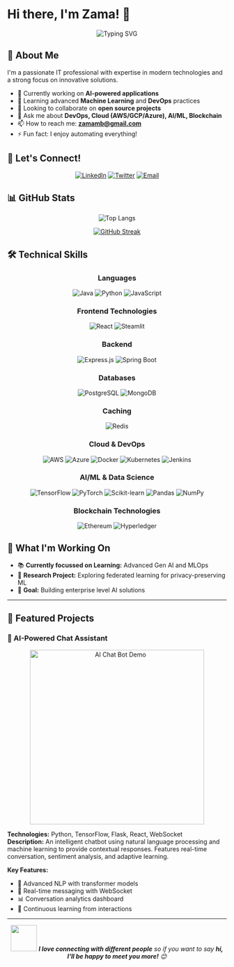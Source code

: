 # Hi there, I'm Zama! 👋

<div align="center">
  <img src="https://readme-typing-svg.herokuapp.com?font=Fira+Code&size=30&duration=3000&pause=1000&color=2F81F7&center=true&vCenter=true&width=600&lines=IT+Professional;Full+Stack+Developer;AI+%26+ML+Enthusiast;Cloud+Solutions+Architect" alt="Typing SVG" />
</div>

## 🚀 About Me

I'm a passionate IT professional with expertise in modern technologies and a strong focus on innovative solutions.

- 🔭 Currently working on **AI-powered applications**
- 🌱 Learning advanced **Machine Learning** and **DevOps** practices
- 👯 Looking to collaborate on **open source projects**
- 💬 Ask me about **DevOps, Cloud (AWS/GCP/Azure), AI/ML, Blockchain**
- 📫 How to reach me: **zamamb@gmail.com**
- ⚡ Fun fact: I enjoy automating everything!

## 🤝 Let's Connect!
<div align="center">
  
[![LinkedIn](https://img.shields.io/badge/LinkedIn-0077B5?style=for-the-badge&logo=linkedin&logoColor=white)](https://www.linkedin.com/in/mohammad-badiyu-zama-83223118/) 
[![Twitter](https://img.shields.io/badge/Twitter-1DA1F2?style=for-the-badge&logo=twitter&logoColor=white)](https://x.com/zamambit) 
[![Email](https://img.shields.io/badge/Email-D14836?style=for-the-badge&logo=gmail&logoColor=white)](mailto:zamamb@gmail.com)

</div>

## 📊 GitHub Stats
<div align="center">
  
  ![Top Langs](https://github-readme-stats.vercel.app/api/top-langs/?username=mbzama&layout=compact)
  
  [![GitHub Streak](https://github-readme-streak-stats.herokuapp.com?user=mbzama)](https://git.io/streak-stats)
</div>


## 🛠️ Technical Skills

<div align="center">

### Languages
![Java](https://img.shields.io/badge/Java-ED8B00?style=for-the-badge&logo=java&logoColor=white)
![Python](https://img.shields.io/badge/Python-3776AB?style=for-the-badge&logo=python&logoColor=white)
![JavaScript](https://img.shields.io/badge/JavaScript-F7DF1E?style=for-the-badge&logo=javascript&logoColor=black)

### Frontend Technologies
![React](https://img.shields.io/badge/React-20232A?style=for-the-badge&logo=react&logoColor=61DAFB)
![Steamlit](https://img.shields.io/badge/-Streamlit-FF4B4B?style=for-the-badge)

### Backend
![Express.js](https://img.shields.io/badge/Express.js-404D59?style=for-the-badge)
![Spring Boot](https://img.shields.io/badge/SpringBoot-6DB33F?style=for-the-badge)

### Databases
![PostgreSQL](https://img.shields.io/badge/PostgreSQL-316192?style=for-the-badge&logo=postgresql&logoColor=white)
![MongoDB](https://img.shields.io/badge/MongoDB-4EA94B?style=for-the-badge&logo=mongodb&logoColor=white)

### Caching
![Redis](https://img.shields.io/badge/Redis-DC382D?style=for-the-badge&logo=redis&logoColor=white)

### Cloud & DevOps
![AWS](https://img.shields.io/badge/Amazon_AWS-232F3E?style=for-the-badge&logo=amazon-aws&logoColor=white)
![Azure](https://img.shields.io/badge/Microsoft_Azure-0089D0?style=for-the-badge&logo=microsoft-azure&logoColor=white)
![Docker](https://img.shields.io/badge/Docker-2496ED?style=for-the-badge&logo=docker&logoColor=white)
![Kubernetes](https://img.shields.io/badge/Kubernetes-326CE5?style=for-the-badge&logo=kubernetes&logoColor=white)
![Jenkins](https://img.shields.io/badge/Jenkins-D24939?style=for-the-badge&logo=jenkins&logoColor=white)

### AI/ML & Data Science
![TensorFlow](https://img.shields.io/badge/TensorFlow-FF6F00?style=for-the-badge&logo=tensorflow&logoColor=white)
![PyTorch](https://img.shields.io/badge/PyTorch-EE4C2C?style=for-the-badge&logo=pytorch&logoColor=white)
![Scikit-learn](https://img.shields.io/badge/scikit--learn-F7931E?style=for-the-badge&logo=scikit-learn&logoColor=white)
![Pandas](https://img.shields.io/badge/Pandas-150458?style=for-the-badge&logo=pandas&logoColor=white)
![NumPy](https://img.shields.io/badge/NumPy-013243?style=for-the-badge&logo=numpy&logoColor=white)

### Blockchain Technologies
![Ethereum](https://img.shields.io/badge/Ethereum-3C3C3D?style=for-the-badge&logo=ethereum&logoColor=white)
![Hyperledger](https://img.shields.io/badge/Hyperledger-2F3134?style=for-the-badge&logo=hyperledger&logoColor=white)

</div>

## 🌟 What I'm Working On

- 📚 **Currently focussed on Learning:** Advanced Gen AI and MLOps
- 🔬 **Research Project:** Exploring federated learning for privacy-preserving ML
- 🎯 **Goal:** Building enterprise level AI solutions

---

## 🎯 Featured Projects

### 🤖 AI-Powered Chat Assistant
<div align="center">
  <img src="https://media.giphy.com/media/3oKIPEqDGUULpEU0aQ/giphy.gif" width="400" alt="AI Chat Bot Demo"/>
</div>

**Technologies:** Python, TensorFlow, Flask, React, WebSocket  
**Description:** An intelligent chatbot using natural language processing and machine learning to provide contextual responses. Features real-time conversation, sentiment analysis, and adaptive learning.

**Key Features:**
- 🧠 Advanced NLP with transformer models
- 💬 Real-time messaging with WebSocket
- 📊 Conversation analytics dashboard
- 🔄 Continuous learning from interactions

---

<div align="center">
  <img src="https://media.giphy.com/media/LnQjpWaON8nhr21vNW/giphy.gif" width="60"> 
  <em><b>I love connecting with different people</b> so if you want to say <b>hi, I'll be happy to meet you more!</b> 😊</em>
</div>
